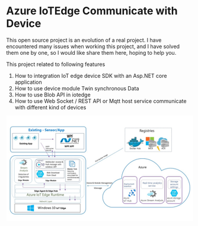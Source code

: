 # Azure IoTEdge Communicate with Device

This open source project is an evolution of a real project. I have encountered many issues when working this project, and I have solved them one by one, so I would like share them here, hoping to help you.

This project related to following features
1. How to integration IoT edge device SDK with an Asp.NET core application
2. How to use device module Twin synchronous Data
3. How to use Blob API in iotedge
4. How to use Web Socket / REST API or Mqtt host service communicate with different kind of devices

![architect](image/Slide9.JPG)